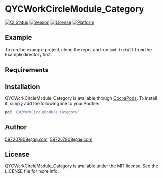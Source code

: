 # QYCWorkCircleModule_Category

[![CI Status](https://img.shields.io/travis/597207909@qq.com/QYCWorkCircleModule_Category.svg?style=flat)](https://travis-ci.org/597207909@qq.com/QYCWorkCircleModule_Category)
[![Version](https://img.shields.io/cocoapods/v/QYCWorkCircleModule_Category.svg?style=flat)](https://cocoapods.org/pods/QYCWorkCircleModule_Category)
[![License](https://img.shields.io/cocoapods/l/QYCWorkCircleModule_Category.svg?style=flat)](https://cocoapods.org/pods/QYCWorkCircleModule_Category)
[![Platform](https://img.shields.io/cocoapods/p/QYCWorkCircleModule_Category.svg?style=flat)](https://cocoapods.org/pods/QYCWorkCircleModule_Category)

## Example

To run the example project, clone the repo, and run `pod install` from the Example directory first.

## Requirements

## Installation

QYCWorkCircleModule_Category is available through [CocoaPods](https://cocoapods.org). To install
it, simply add the following line to your Podfile:

```ruby
pod 'QYCWorkCircleModule_Category'
```

## Author

597207909@qq.com, 597207909@qq.com

## License

QYCWorkCircleModule_Category is available under the MIT license. See the LICENSE file for more info.
